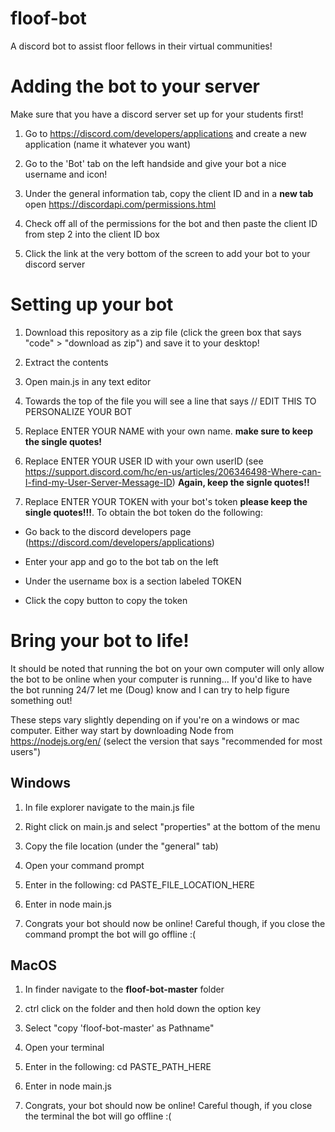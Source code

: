 # floof-bot
A discord bot to assist floor fellows in their virtual communities!

# Adding the bot to your server
Make sure that you have a discord server set up for your students first!
1. Go to https://discord.com/developers/applications and create a new application (name it whatever you want)

2. Go to the 'Bot' tab on the left handside and give your bot a nice username and icon!

2. Under the general information tab, copy the client ID and in a <strong>new tab</strong> open https://discordapi.com/permissions.html

3. Check off all of the permissions for the bot and then paste the client ID from step 2 into the client ID box

4. Click the link at the very bottom of the screen to add your bot to your discord server

# Setting up your bot
1. Download this repository as a zip file (click the green box that says "code" > "download as zip") and save it to your desktop!

2. Extract the contents

3. Open main.js in any text editor

4. Towards the top of the file you will see a line that says // EDIT THIS TO PERSONALIZE YOUR BOT

5. Replace ENTER YOUR NAME with your own name. <b>make sure to keep the single quotes!</b>

6. Replace ENTER YOUR USER ID with your own userID (see https://support.discord.com/hc/en-us/articles/206346498-Where-can-I-find-my-User-Server-Message-ID) <b>Again, keep the signle quotes!!</b>

7. Replace ENTER YOUR TOKEN with your bot's token <b>please keep the single quotes!!!</b>. To obtain the bot token do the following:

* Go back to the discord developers page (https://discord.com/developers/applications)

* Enter your app and go to the bot tab on the left

* Under the username box is a section labeled TOKEN

* Click the copy button to copy the token

# Bring your bot to life!
It should be noted that running the bot on your own computer will only allow the bot to be online when your computer is running... If you'd like to have the bot running 24/7 let me (Doug) know and I can try to help figure something out!

These steps vary slightly depending on if you're on a windows or mac computer. Either way start by downloading Node from https://nodejs.org/en/ (select the version that says "recommended for most users")

<h2> Windows </h2>

1. In file explorer navigate to the main.js file

2. Right click on main.js and select "properties" at the bottom of the menu

3. Copy the file location (under the "general" tab)

4. Open your command prompt

5. Enter in the following: cd PASTE_FILE_LOCATION_HERE

6. Enter in node main.js

7. Congrats your bot should now be online! Careful though, if you close the command prompt the bot will go offline :(

<h2> MacOS </h2>

1. In finder navigate to the <b>floof-bot-master</b> folder

2. ctrl click on the folder and then hold down the option key

3. Select "copy 'floof-bot-master' as Pathname"

4. Open your terminal

5. Enter in the following: cd PASTE_PATH_HERE

6. Enter in node main.js

7. Congrats, your bot should now be online! Careful though, if you close the terminal the bot will go offline :(
